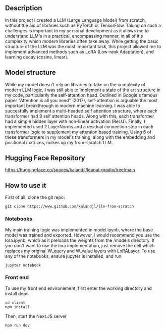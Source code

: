 ## Description
In this project I created a LLM (Large Language Model) from scratch, without the aid of libraries such as PyTorch or TensorFlow. Taking on such a challenges is important to my personal development as it allows me to understand LLM's in a practical, encompassing manner, in all of it's complexity which modern libraries often take away. While getting the basic structure of the LLM was the most important task, this project allowed me to implement advanced methods such as LoRA (Low-rank Adaptation), and learning decay (cosine, linear). 

## Model structure
While my model doesn't rely on libraries to take on the complexity of modern LLM logic, I was still able to implement a state of the art structure in my code, particularily the self-attention head. Outlined in Google's famous paper "Attention is all you need" (2017), self-attention is arguable the most important breakthrough in modern machine learning. I was able to succesfully implement a multi-headed self attention structure, where each transformer had 8 self attention heads. Along with this, each transformer had a simple hidden layer with non-linear activation (ReLU). Finally, I implemented used 2 LayerNorms and a residual connection step in each transformer logic to supplement my attention based training. Using 6 of these transformers in my model's training, along with the embedding and positional matrices, makes up my from-scratch LLM.

## Hugging Face Repository
https://huggingface.co/spaces/kalandjl/leanai-gradio/tree/main

## How to use it 
First of all, clone the git repo:
```
git clone https://www.github.com/kalandjl/llm-from-scratch
```

### Notebooks
My main training logic was implemented in model.ipynb, where the base model was trained and exported. However, I would recommend you use the lora.ipynb, which as it preloads the weights from the /models directory. If you don't want to use the lora implementation, just remove the cell which replaces my original W_query and W_value layers with LoRALayer. To use any of the notebooks, ensure jupyter is installed, and run 
```
jupyter notebook
```
### Front end
To use my front end environement, first enter the working directory and install deps
```
cd client
npm install
```
Then, start the Next.JS server
```
npm run dev
```
